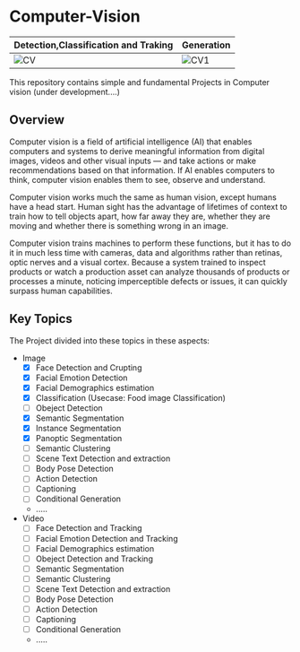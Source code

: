 # Computer-Vision
Detection,Classification and Traking  | Generation
 -----------------------------------  | ----------
| ![CV](https://github.com/Aliarcher/Computer-Vision/assets/53465519/33bb28ca-988b-4917-a05c-0d7c65630c7e) | ![CV1](https://github.com/Aliarcher/Computer-Vision/assets/53465519/c735b7db-65b0-49a6-8598-b4bec55e9234)



This repository contains simple and fundamental Projects in Computer vision (under development....)

## Overview
Computer vision is a field of artificial intelligence (AI) that enables computers and systems to derive meaningful information from digital images, videos and other visual inputs — and take actions or make recommendations based on that information. If AI enables computers to think, computer vision enables them to see, observe and understand.

Computer vision works much the same as human vision, except humans have a head start. Human sight has the advantage of lifetimes of context to train how to tell objects apart, how far away they are, whether they are moving and whether there is something wrong in an image.

Computer vision trains machines to perform these functions, but it has to do it in much less time with cameras, data and algorithms rather than retinas, optic nerves and a visual cortex. Because a system trained to inspect products or watch a production asset can analyze thousands of products or processes a minute, noticing imperceptible defects or issues, it can quickly surpass human capabilities.

## Key Topics
The Project divided into these topics in these aspects:
* Image
  - [x] Face Detection and Crupting
  - [x] Facial Emotion Detection
  - [x] Facial Demographics estimation
  - [x] Classification (Usecase: Food image Classification)
  - [ ] Obeject Detection
  - [x] Semantic Segmentation
  - [x] Instance Segmentation
  - [x] Panoptic Segmentation
  - [ ] Semantic Clustering
  - [ ] Scene Text Detection and extraction
  - [ ] Body Pose Detection
  - [ ] Action Detection
  - [ ] Captioning
  - [ ] Conditional Generation
  * .....
* Video
  - [ ] Face Detection and Tracking
  - [ ] Facial Emotion Detection and Tracking
  - [ ] Facial Demographics estimation
  - [ ] Obeject Detection and Tracking
  - [ ] Semantic Segmentation
  - [ ] Semantic Clustering
  - [ ] Scene Text Detection and extraction
  - [ ] Body Pose Detection
  - [ ] Action Detection
  - [ ] Captioning
  - [ ] Conditional Generation
  * .....
